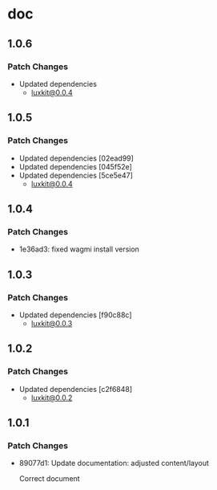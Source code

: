 # doc

## 1.0.6

### Patch Changes

- Updated dependencies
  - luxkit@0.0.4

## 1.0.5

### Patch Changes

- Updated dependencies [02ead99]
- Updated dependencies [045f52e]
- Updated dependencies [5ce5e47]
  - luxkit@0.0.4

## 1.0.4

### Patch Changes

- 1e36ad3: fixed wagmi install version

## 1.0.3

### Patch Changes

- Updated dependencies [f90c88c]
  - luxkit@0.0.3

## 1.0.2

### Patch Changes

- Updated dependencies [c2f6848]
  - luxkit@0.0.2

## 1.0.1

### Patch Changes

- 89077d1: Update documentation: adjusted content/layout

  Correct document
